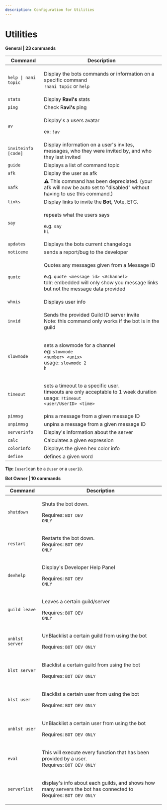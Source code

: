 ```yaml
---
description: Configuration for Utilities
---
```


# Utilities

**General | 23 commands**

| Command              | Description                                                                                                                                                                                             |
| -------------------- | ------------------------------------------------------------------------------------------------------------------------------------------------------------------------------------------------------- |
| `help \| nani topic` | <p>Display the bots commands or information on a specific command<br><code>!nani topic</code> or <code>help</code></p>                                                                                  |
| `stats`              | Display **Ravi's** stats                                                                                                                                                                                |
| `ping`               | Check R**avi's** ping                                                                                                                                                                                   |
| `av`                 | <p>Display's a users avatar</p><p>ex: <code>!av</code></p>                                                                                                                                              |
| `inviteinfo [code]`  | Display information on a user's invites, messages, who they were invited by, and who they last invited                                                                                                  |
| `guide`              | Displays a list of command topic                                                                                                                                                                        |
| `afk`                | Display the user as afk                                                                                                                                                                                 |
| `nafk`               | ⚠️ This command has been depreciated. (your afk will now be auto set to "disabled" without having to use this command.)                                                                                 |
| `links`              | Display links to invite the **Bot**, Vote, ETC.                                                                                                                                                         |
| `say`                | <p>repeats what the users says</p><p>e.g. <code>say hi</code></p>                                                                                                                                       |
| `updates`            | Displays the bots current changelogs                                                                                                                                                                    |
| `noticeme`           | sends a report/bug to the developer                                                                                                                                                                     |
| `quote`              | <p>Quotes any messages given from a Message ID</p><p>e.g. <code>quote &#x3C;message id> &#x3C;#channel></code><br>tdlr: embedded will only show you message links but not the message data provided</p> |
| `whois`              | Displays user info                                                                                                                                                                                      |
| `invid`              | <p>Sends the provided Guild ID server invite<br>Note: this command only works if the bot is in the guild</p>                                                                                            |
| `slowmode`           | <p>sets a slowmode for a channel<br>eg: <code>slowmode &#x3C;number> &#x3C;unix></code><br>usage: <code>slowmode 2 h</code></p>                                                                         |
| `timeout`            | <p>sets a timeout to a specific user.<br>timeouts are only acceptable to 1 week duration<br>usage: <code>!timeout &#x3C;user/UserID> &#x3C;time></code></p>                                             |
| `pinmsg`             | pins a message from a given message ID                                                                                                                                                                  |
| `unpinmsg`           | unpins a message from a given message ID                                                                                                                                                                |
| `serverinfo`         | Display's information about the server                                                                                                                                                                  |
| `calc`               | Calculates a given expression                                                                                                                                                                           |
| `colorinfo`          | Displays the given hex color info                                                                                                                                                                       |
| `define`             | defines a given word                                                                                                                                                                                    |

**Tip:** `[user]`can be a `@user` or a `userID`.

**Bot Owner | 10 commands**

| Command         | Description                                                                                                                         |
| --------------- | ----------------------------------------------------------------------------------------------------------------------------------- |
| `shutdown`      | <p>Shuts the bot down.</p><p>Requires: <code>BOT DEV ONLY</code></p>                                                                |
| `restart`       | <p>Restarts the bot down.<br>Requires: <code>BOT DEV ONLY</code></p>                                                                |
| `devhelp`       | <p>Display's Developer Help Panel</p><p>Requires: <code>BOT DEV ONLY</code></p>                                                     |
| `guild leave`   | <p>Leaves a certain guild/server</p><p>Requires: <code>BOT DEV ONLY</code></p>                                                      |
| `unblst server` | <p>UnBlacklist a certain guild from using the bot</p><p>Requires: <code>BOT DEV ONLY</code></p>                                     |
| `blst server`   | <p>Blacklist a certain guild from using the bot</p><p>Requires: <code>BOT DEV ONLY</code></p>                                       |
| `blst user`     | <p>Blacklist a certain user from using the bot</p><p>Requires: <code>BOT DEV ONLY</code></p>                                        |
| `unblst user`   | <p>UnBlacklist a certain user from using the bot</p><p>Requires: <code>BOT DEV ONLY</code></p>                                      |
| `eval`          | <p>This will execute every function that has been provided by a user.<br>Requires: <code>BOT DEV ONLY</code></p>                    |
| `serverlist`    | <p>display's info about each guilds, and shows how many servers the bot has connected to<br>Requires: <code>BOT DEV ONLY</code></p> |

